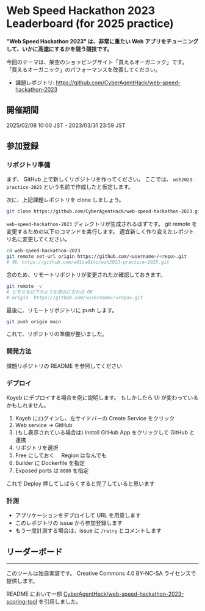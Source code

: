 # Web Speed Hackathon 2023 Leaderboard (for 2025 practice)

**"Web Speed Hackathon 2023" は、非常に重たい Web アプリをチューニングして、いかに高速にするかを競う競技です。**

今回のテーマは、架空のショッピングサイト「買えるオーガニック」です。
「買えるオーガニック」のパフォーマンスを改善してください。

- 課題レポジトリ: <https://github.com/CyberAgentHack/web-speed-hackathon-2023>

## 開催期間

2025/02/08 10:00 JST - 2023/03/31 23:59 JST

## 参加登録

### リポジトリ準備

まず、 GitHub 上で新しくリポジトリを作ってください。
ここでは、 `wsh2023-practice-2025` という名前で作成したと仮定します。

次に、上記課題レポジトリを clone しましょう。

```bash
git clone https://github.com/CyberAgentHack/web-speed-hackathon-2023.git
```

`web-speed-hackathon-2023` ディレクトリが生成されるはずです。
git remote を変更するための以下のコマンドを実行します。
適宜新しく作り変えたレポジトリ名に変更してください。

```bash
cd web-speed-hackathon-2023
git remote set-url origin https://github.com/<username>/<repo>.git
# 例: https://github.com/a01sa01to/wsh2023-practice-2025.git
```

念のため、リモートリポジトリが変更されたか確認しておきます。

```bash
git remote -v
# どちらも以下のような表示になれば OK
# origin  https://github.com/<username>/<repo>.git
```

最後に、リモートリポジトリに push します。

```bash
git push origin main
```

これで、リポジトリの準備が整いました。

### 開発方法

課題リポジトリの README を参照してください

### デプロイ

Koyeb にデプロイする場合を例に説明します。
もしかしたら UI が変わっているかもしれません。

1. Koyeb にログインし、左サイドバーの Create Service をクリック
2. Web service -> GitHub
3. (もし表示されている場合は) Install GitHub App をクリックして GitHub と連携
4. リポジトリを選択
5. Free にしておく　 Region はなんでも
6. Builder に Dockerfile を指定
7. Exposed ports は `8080` を指定

これで Deploy 押してしばらくすると完了していると思います

### 計測

- アプリケーションをデプロイして URL を用意します
- このレポジトリの issue から参加登録します
- もう一度計測する場合は、issue に `/retry` とコメントします

## リーダーボード

<!-- leaderboard:start -->
<!-- leaderboard:end -->

---

このツールは独自実装です。
Creative Commons 4.0 BY-NC-SA ライセンスで提供します。

README において一部 [CyberAgentHack/web-speed-hackathon-2023-scoring-tool](https://github.com/CyberAgentHack/web-speed-hackathon-2023-scoring-tool) を引用しました。
